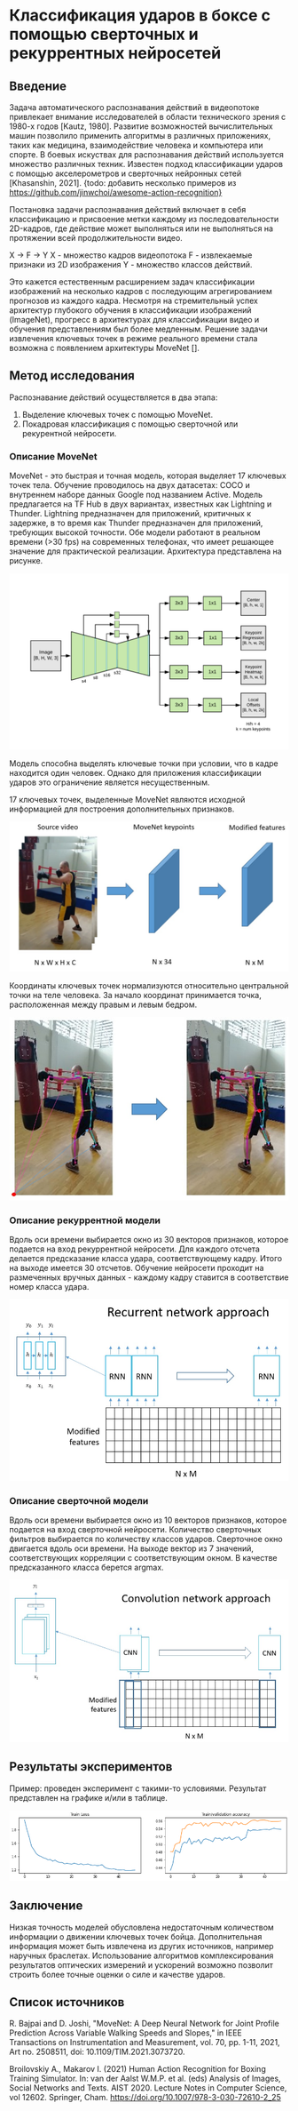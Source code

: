 # Классификация ударов в боксе с помощью сверточных и рекуррентных нейросетей

## Введение

Задача автоматического распознавания действий в видеопотоке привлекает внимание исследователей в области технического зрения с 1980-х годов [Kautz, 1980].
Развитие возможностей вычислительных машин позволило применить алгоритмы в различных приложениях, таких как медицина, взаимодействие человека и компьютера или спорте.
В боевых искуствах для распознавания действий используется множество различных техник.
Известен подход классификации ударов с помощью акселерометров и сверточных нейронных сетей [Khasanshin, 2021].
{todo: добавить несколько примеров из https://github.com/jinwchoi/awesome-action-recognition}

Постановка задачи распознавания действий включает в себя классификацию и присвоение метки каждому из последовательности 2D-кадров, где действие может выполняться или не выполняться на протяжении всей продолжительности видео. 

X -> F -> Y
X - множество кадров видеопотока
F - извлекаемые признаки из 2D изображения
Y - множество классов действий.

Это кажется естественным расширением задач классификации изображений на несколько кадров с последующим агрегированием прогнозов из каждого кадра. 
Несмотря на стремительный успех архитектур глубокого обучения в классификации изображений (ImageNet), прогресс в архитектурах для классификации видео и обучения представлениям был более медленным.
Решение задачи извлечения ключевых точек в режиме реального времени стала возможна с появлением архитектуры MoveNet [].

## Метод исследования

Распознавание действий осуществляется в два этапа:
1. Выделение ключевых точек с помощью MoveNet.
2. Покадровая классификация с помощью сверточной или рекурентной нейросети.

### Описание MoveNet

MoveNet - это быстрая и точная модель, которая выделяет 17 ключевых точек тела. 
Обучение проводилось на двух датасетах: COCO и внутреннем наборе данных Google под названием Active.
Модель предлагается на TF Hub в двух вариантах, известных как Lightning и Thunder. 
Lightning предназначен для приложений, критичных к задержке, в то время как Thunder предназначен для приложений, требующих высокой точности. 
Обе модели работают в реальном времени (>30 fps) на современных телефонах, что имеет решающее значение для практической реализации.
Архитектура представлена на рисунке.  

![](imgs/MoveNetArchitecture.png)

Модель способна выделять ключевые точки при условии, что в кадре находится один человек.
Однако для приложения классификации ударов это ограничение является несущественным.

17 ключевых точек, выделенные MoveNet являются исходной информацией для построения дополнительных признаков.

![](imgs/features.jpg)

Координаты ключевых точек нормализуются относительно центральной точки на теле человека.
За начало координат принимается точка, расположенная между правым и левым бедром.

![](imgs/normalize.jpg)

### Описание рекуррентной модели

Вдоль оси времени выбирается окно из 30 векторов признаков, которое подается на вход рекуррентной нейросети.
Для каждого отсчета делается предсказание класса удара, соответствующему кадру.
Итого на выходе имеется 30 отсчетов.
Обучение нейросети проходит на размеченных вручных данных - каждому кадру ставится в соответствие номер класса удара.

![](imgs/RNN.jpg)

### Описание сверточной модели

Вдоль оси времени выбирается окно из 10 векторов признаков, которое подается на вход сверточной нейросети.
Количество сверточных фильтров выбирается по количеству классов ударов. 
Сверточное окно двигается вдоль оси времени.
На выходе вектор из 7 значений, соответствующих корреляции с соответствующим окном.
В качестве предсказанного класса берется argmax.

![](imgs/CNN.jpg)

## Результаты экспериментов

Пример: проведен эксперимент с такими-то условиями. Результат представлен на графике и/или в таблице. 

![](imgs/train_val_acc.png)

## Заключение

Низкая точность моделей обусловлена недостаточным количеством информации о движении ключевых точек бойца.
Дополнительная информация может быть извлечена из других источников, например наручных браслетах.
Использование алгоритмов комплексирования результатов оптических измерений и ускорений возможно позволит строить более точные оценки о силе и качестве ударов. 

## Список источников

R. Bajpai and D. Joshi, "MoveNet: A Deep Neural Network for Joint Profile Prediction Across Variable Walking Speeds and Slopes," in IEEE Transactions on Instrumentation and Measurement, vol. 70, pp. 1-11, 2021, Art no. 2508511, doi: 10.1109/TIM.2021.3073720.  

Broilovskiy A., Makarov I. (2021) Human Action Recognition for Boxing Training Simulator. In: van der Aalst W.M.P. et al. (eds) Analysis of Images, Social Networks and Texts. AIST 2020. Lecture Notes in Computer Science, vol 12602. Springer, Cham. https://doi.org/10.1007/978-3-030-72610-2_25
